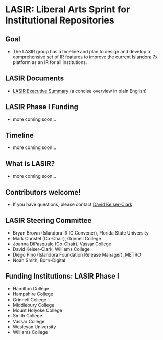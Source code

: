 # LASIR: Liberal Arts Sprint for Institutional Repositories

## Goal
* The LASIR group has a timeline and plan to design and develop a comprehensive set of IR features to improve the current Islandora 7x platform as an IR for all institutions.

## LASIR Documents
* [LASIR Executive Summary](https://docs.google.com/document/d/1iRCOhiLRFoqEF3alOQiLEaK8-IGc1KArWLBMYv8xWEk/edit#heading=h.jkag9vqwplxh) (a concise overview in plain English)

## LASIR Phase I Funding
* more coming soon...

## Timeline
* more coming soon...

## What is LASIR?
* more coming soon...

## Contributors welcome!
* If you have questions, please contact [David Keiser-Clark](dwk2@williams.edu)

## LASIR Steering Committee
- Bryan Brown (Islandora IR IG Convener), Florida State University
- Mark Christel (Co-Chair), Grinnell College
- Joanna DiPasquale (Co-Chair), Vassar College
- David Keiser-Clark, Williams College
- Diego Pino (Islandora Foundation Release Manager), METRO
- Noah Smith, Born-Digital

## Funding Institutions: LASIR Phase I 
- Hamilton College
- Hampshire College
- Grinnell College
- Middlebury College
- Mount Holyoke College
- Smith College
- Vassar College
- Wesleyan University
- Williams College
